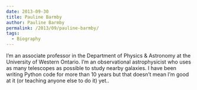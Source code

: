 ```yaml
---
date: 2013-09-30
title: Pauline Barmby
author: Pauline Barmby
permalink: /2013/09/pauline-barmby/
tags:
  - Biography
---
```

I&#8217;m an associate professor in the Department of Physics & Astronomy at the University of Western Ontario. I&#8217;m an observational astrophysicist who uses as many telescopes as possible to study nearby galaxies. I have been writing Python code for more than 10 years but that doesn&#8217;t mean I&#8217;m good at it (or teaching anyone else to do it) yet..
